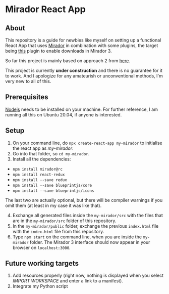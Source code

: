 # Mirador React App
## About
This repository is a guide for newbies like myself on setting up a functional React App that uses [Mirador](https://github.com/ProjectMirador/mirador) in combination with some plugins, the target being
[this](https://github.com/ProjectMirador/mirador-dl-plugin) plugin to enable downloads in Mirador 3.  

So far this project is mainly based on approach 2 from [here](https://github.com/ProjectMirador/mirador/wiki/M3-Embedding-in-Another-Environment).  

This project is currently **under construction** and there is no guarantee for it to work. And I apologize for any amateurish or unconventional methods, I'm very new to all of this.

## Prerequisites
[Nodejs](https://nodejs.org/en/download/) needs to be installed on your machine. For further reference, I am running all this on Ubuntu 20.04, if anyone is interested.

## Setup
1. On your command line, do `npx create-react-app my-mirador` to initialise the react app as _my-mirador_.
2. Go into that folder, so `cd my-mirador`.
3. Install all the dependencies:
  * `npm install mirador@rc`
  * `npm install react-redux`
  * `npm install --save redux`
  * `npm install --save blueprintjs/core`
  * `npm install --save blueprintjs/icons` 
  
  The last two are actually optional, but there will be compiler warnings if you omit them (at least in my case it was like that).  
  
4. Exchange all generated files inside the `my-mirador/src` with the files that are in the `my-mirador/src` folder of this repository.  
5. In the `my-mirador/public` folder, exchange the previous `index.html` file with the `index.html` file from this repository.
6. Type `npm start` on the command line, when you are inside the `my-mirador` folder.
The Mirador 3 interface should now appear in your browser on `localhost:3000`.

## Future working targets
1. Add resources properly (right now, nothing is displayed when you select *IMPORT WORKSPACE* and enter a link to a manifest).
2. Integrate my Python script

 
